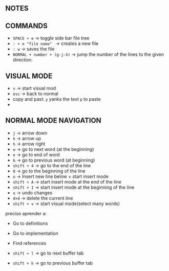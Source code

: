 ## NOTES


## COMMANDS
- `SPACE + e` -> toggle side bar file tree
- `: + e "file name" ` -> creates a new file
- `: w` -> saves the file
- `NORMAL + number + (g-j-h)` -> jump the number of the lines to the given direction.


## VISUAL MODE
- `v` -> start visual mod 
- `esc` -> back to normal
- copy and past: `y` yanks the text `p` to paste 
- 

## NORMAL MODE NAVIGATION

- `j` -> arrow down 
- `k` -> arrow up
- `h` -> arrow right
- `w` -> go to next word (at the beginning)
- `e` -> go to end of word
- `b` -> go to previous word (at beginning)
- `shift + 4` -> go to the end of the line
- `0` -> go to the beginning of the line
- `o` -> Insert new line below + start insert mode
- `shift + A` -> start insert mode at the end of the line
- `shift + I` -> start insert mode at the beginning of the line
- `u` -> undo changes
- `d+d` -> delete the current line
- `shift + v` -> start visual mode(select many words) 

preciso aprender a:
- Go to definitions
- Go to implementation
- Find references

- `shift + l`  → go to next buffer tab
- `shift + h` → go to previous buffer tab
